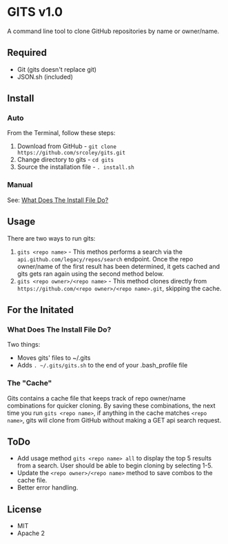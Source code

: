 # GITS v1.0

A command line tool to clone GitHub repositories by name or owner/name.

## Required

* Git (gits doesn't replace git)
* JSON.sh (included) 

## Install

### Auto

From the Terminal, follow these steps:

1. Download from GitHub - `git clone https://github.com/srcoley/gits.git`
1. Change directory to gits - `cd gits`
1. Source the installation file - `. install.sh`

### Manual

See: [What Does The Install File Do?](#manual)

## Usage

There are two ways to run gits:

1. `gits <repo name>` - This methos performs a search via the `api.github.com/legacy/repos/search` endpoint. Once the repo owner/name of the first result has been determined, it gets cached and gits gets ran again using the second method below.
1. `gits <repo owner>/<repo name>` - This method clones directly from `https://github.com/<repo owner>/<repo name>.git`, skipping the cache.

## For the Initated

### <a id="manual"></a>What Does The Install File Do?</h3>

Two things:

* Moves gits' files to ~/.gits
* Adds `. ~/.gits/gits.sh` to the end of your .bash_profile file

### The "Cache"

Gits contains a cache file that keeps track of repo owner/name combinations for quicker cloning. By saving these combinations, the next time you run `gits <repo name>`, if anything in the cache matches `<repo name>`, gits will clone from GitHub without making a GET api search request.

## ToDo

* Add usage method `gits <repo name> all` to display the top 5 results from a search. User should be able to begin cloning by selecting 1-5.
* Update the `<repo owner>/<repo name>` method to save combos to the cache file.
* Better error handling.

## License

* MIT
* Apache 2
